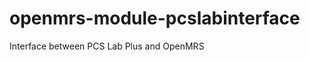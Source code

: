 openmrs-module-pcslabinterface
==============================

Interface between PCS Lab Plus and OpenMRS